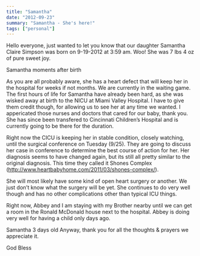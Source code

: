 ```yaml
---
title: "Samantha"
date: "2012-09-23"
summary: "Samantha - She's here!"
tags: ["personal"]
---
```


Hello everyone, just wanted to let you know that our daughter Samantha Claire Simpson was born on 9-19-2012 at 3:59 am. Woo! She was 7 lbs 4 oz of pure sweet joy.

Samantha moments after birth

As you are all probably aware, she has a heart defect that will keep her in the hospital for weeks if not months. We are currently in the waiting game. The first hours of life for Samantha have already been hard, as she was wisked away at birth to the NICU at Miami Valley Hospital. I have to give them credit though, for allowing us to see her at any time we wanted. I appericated those nurses and doctors that cared for our baby, thank you. She has since been transfered to Cincinnati Children’s Hospital and is currently going to be there for the duration.

Right now the CICU is keeping her in stable condition, closely watching, until the surgical conference on Tuesday (9/25). They are going to discuss her case in conference to determine the best course of action for her. Her diagnosis seems to have changed again, but its still all pretty similar to the original diagnosis. This time they called it Shones Complex (http://www.heartbabyhome.com/2011/03/shones-complex/).

She will most likely have some kind of open heart surgery or another. We just don’t know what the surgery will be yet. She continues to do very well though and has no other complications other than typical ICU things.

Right now, Abbey and I am staying with my Brother nearby until we can get a room in the Ronald McDonald house next to the hospital. Abbey is doing very well for having a child only days ago.

Samantha 3 days old
Anyway, thank you for all the thoughts & prayers we appreciate it.

God Bless
